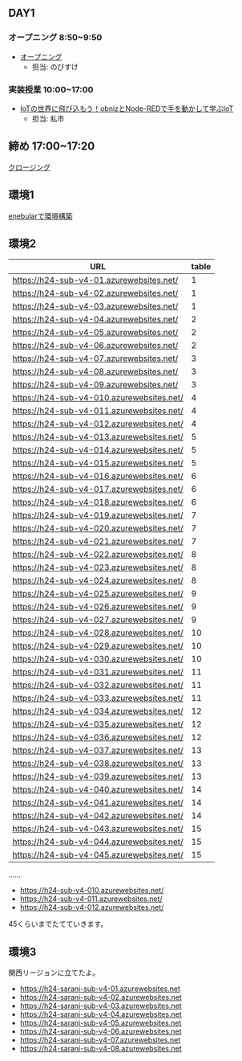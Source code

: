## DAY1

### オープニング 8:50~9:50

- [オープニング](https://www.canva.com/design/DAGEtkz_owM/S1HwowuuQx4AK8oVmpi0HQ/edit)
    - 担当: のびすけ

### 実装授業 10:00~17:00

- [IoTの世界に飛び込もう！obnizとNode-REDで手を動かして学ぶIoT](./dev_lesson)
    - 担当: 私市

## 締め 17:00~17:20

[クロージング](https://www.canva.com/design/DAGEwjqI__8/N9VlTDkLUwIRN05xbID3lg/edit)

## 環境1

[enebularで環境構築](./dev_lesson/enebular.md)

## 環境2

| URL                                | table |
|------------------------------------|--------|
| https://h24-sub-v4-01.azurewebsites.net/ |     1   |
| https://h24-sub-v4-02.azurewebsites.net/ |     1   |
| https://h24-sub-v4-03.azurewebsites.net/ |     1   |
| https://h24-sub-v4-04.azurewebsites.net/ |       2 |
| https://h24-sub-v4-05.azurewebsites.net/ |   2     |
| https://h24-sub-v4-06.azurewebsites.net/ |    2    |
| https://h24-sub-v4-07.azurewebsites.net/ |     3   |
| https://h24-sub-v4-08.azurewebsites.net/ |      3  |
| https://h24-sub-v4-09.azurewebsites.net/ |       3 |
| https://h24-sub-v4-010.azurewebsites.net/ |    4    |
| https://h24-sub-v4-011.azurewebsites.net/ |     4   |
| https://h24-sub-v4-012.azurewebsites.net/ |      4  |
| https://h24-sub-v4-013.azurewebsites.net/ |  5      |
| https://h24-sub-v4-014.azurewebsites.net/ |   5     |
| https://h24-sub-v4-015.azurewebsites.net/ |    5    |
| https://h24-sub-v4-016.azurewebsites.net/ |  6      |
| https://h24-sub-v4-017.azurewebsites.net/ |   6     |
| https://h24-sub-v4-018.azurewebsites.net/ |    6    |
| https://h24-sub-v4-019.azurewebsites.net/ |  7      |
| https://h24-sub-v4-020.azurewebsites.net/ |   7     |
| https://h24-sub-v4-021.azurewebsites.net/ |    7    |
| https://h24-sub-v4-022.azurewebsites.net/ |  8      |
| https://h24-sub-v4-023.azurewebsites.net/ |   8     |
| https://h24-sub-v4-024.azurewebsites.net/ |    8    |
| https://h24-sub-v4-025.azurewebsites.net/ |   9     |
| https://h24-sub-v4-026.azurewebsites.net/ |    9    |
| https://h24-sub-v4-027.azurewebsites.net/ |     9   |
| https://h24-sub-v4-028.azurewebsites.net/ |    10    |
| https://h24-sub-v4-029.azurewebsites.net/ |     10   |
| https://h24-sub-v4-030.azurewebsites.net/ |    10    |
| https://h24-sub-v4-031.azurewebsites.net/ |   11     |
| https://h24-sub-v4-032.azurewebsites.net/ |  11      |
| https://h24-sub-v4-033.azurewebsites.net/ |   11     |
| https://h24-sub-v4-034.azurewebsites.net/ |    12    |
| https://h24-sub-v4-035.azurewebsites.net/ |    12    |
| https://h24-sub-v4-036.azurewebsites.net/ |     12   |
| https://h24-sub-v4-037.azurewebsites.net/ |    13    |
| https://h24-sub-v4-038.azurewebsites.net/ |    13    |
| https://h24-sub-v4-039.azurewebsites.net/ |    13    |
| https://h24-sub-v4-040.azurewebsites.net/ |     14   |
| https://h24-sub-v4-041.azurewebsites.net/ |     14   |
| https://h24-sub-v4-042.azurewebsites.net/ |    14    |
| https://h24-sub-v4-043.azurewebsites.net/ |   15     |
| https://h24-sub-v4-044.azurewebsites.net/ |    15    |
| https://h24-sub-v4-045.azurewebsites.net/ |    15    |


......
- https://h24-sub-v4-010.azurewebsites.net/
- https://h24-sub-v4-011.azurewebsites.net/
- https://h24-sub-v4-012.azurewebsites.net/

45くらいまでたてていきます。

## 環境3

関西リージョンに立てたよ。

- https://h24-sarani-sub-v4-01.azurewebsites.net
- https://h24-sarani-sub-v4-02.azurewebsites.net
- https://h24-sarani-sub-v4-03.azurewebsites.net
- https://h24-sarani-sub-v4-04.azurewebsites.net
- https://h24-sarani-sub-v4-05.azurewebsites.net
- https://h24-sarani-sub-v4-06.azurewebsites.net
- https://h24-sarani-sub-v4-07.azurewebsites.net
- https://h24-sarani-sub-v4-08.azurewebsites.net


